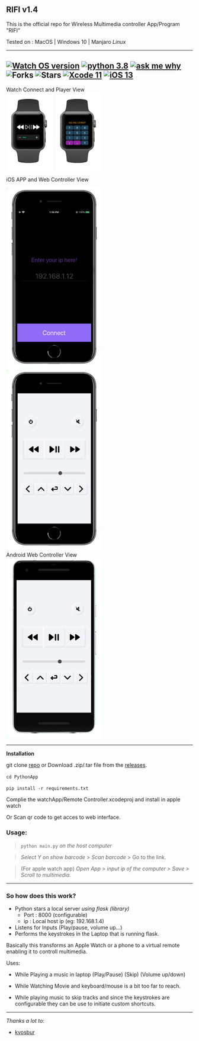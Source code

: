 ## **RIFI v1.4**
This is the official repo for Wireless Multimedia controller App/Program "RIFI"

Tested on : MacOS | Windows 10 | Manjaro *Linux*

---

##  [![Watch OS version](https://img.shields.io/badge/WatchOS-6.1-skyblue?style=flat-square)](https://www.apple.com/ca/watchos/watchos-6/)   [![python 3.8](https://img.shields.io/badge/Python-3.8.1-brightred?style=flat-square)](https://www.python.org/) [![ask me why](https://img.shields.io/badge/Rifi-v1.4-purple?style=flat-square)](http://aayush.wtf) ![Forks](https://img.shields.io/github/forks/Aayush9029/Rifi?label=Forks&style=flat-square)  ![Stars](https://img.shields.io/github/stars/Aayush9029/rifi?color=orange&style=flat-square) [![Xcode 11](https://img.shields.io/badge/Xcode-11-blue?style=flat-square)](https://www.apple.com/) [![iOS 13](https://img.shields.io/badge/iOS-13-pink?style=flat-square)](https://www.apple.com/ios/)

  Watch Connect and Player View</br>
  <img src="Images/wc.png" width="128" >
  <img src="Images/wp.png" width="128" ></br>
  
  iOS APP and Web Controller View</br>
  
  <img src="Images/ipapp.png" width="256"> <img src="Images/ips.png" width="256"></br>
  Android Web Controller View</br>
  <img src="Images/pps.png" width="256"></br>

---
**Installation**

 git clone [repo](https://github.com/Aayush9029/Rifi.git) or Download .zip/.tar file from the [releases](https://github.com/Aayush9029/Rifi/releases).

 `cd PythonApp`

 `pip install -r requirements.txt`

Complie the watchApp/Remote Controller.xcodeproj and install in apple watch

Or Scan qr code to get acces to web interface.

### Usage:

> `python main.py` *on the host computer*

> *Select Y on show barcode* > *Scan barcode* > Go to the link.

> (For apple watch app) *Open App > input ip of the computer > Save > Scroll to multimedia.*

---

### So how does this work?

- Python stars a local server *using flask (library)* 
  - Port : 8000 (configurable)
  - ip : Local host ip (eg: 192.168.1.4)
- Listens for Inputs (Play/pause, volume up...)
- Performs the keystrokes in the Laptop that is running flask.



Basically this transforms an Apple Watch or a phone to a virtual remote enabling it to controll multimedia.

Uses:

- While Playing a music in laptop (Play/Pause) (Skip) (Volume up/down) 

- While Watching Movie and keyboard/mouse is a bit too far to reach.

- While playing music to skip tracks and since the keystrokes are configurable they can be use to initiate custom shortcuts.

---

*Thanks a lot to*:
- [kvosbur](https://github.com/kvosbur)

